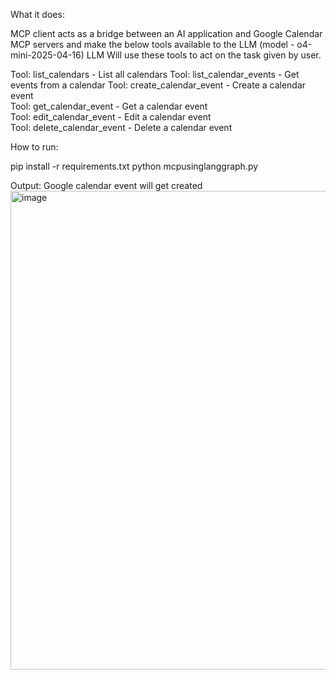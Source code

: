What it does:

MCP client acts as a bridge between an AI application  and Google Calendar MCP servers and make the below tools available to the LLM (model - o4-mini-2025-04-16)
LLM Will use these tools to act on the task given by user.

Tool: list_calendars - List all calendars
Tool: list_calendar_events - Get events from a calendar
Tool: create_calendar_event - Create a calendar event  
Tool: get_calendar_event - Get a calendar event        
Tool: edit_calendar_event - Edit a calendar event      
Tool: delete_calendar_event - Delete a calendar event  

How to run:

pip install -r requirements.txt
python mcpusinglanggraph.py

Output: Google calendar event will get created 
<img width="2843" height="766" alt="image" src="https://github.com/user-attachments/assets/c833f951-003b-44e2-8aff-c63e49ffb7b1" />


